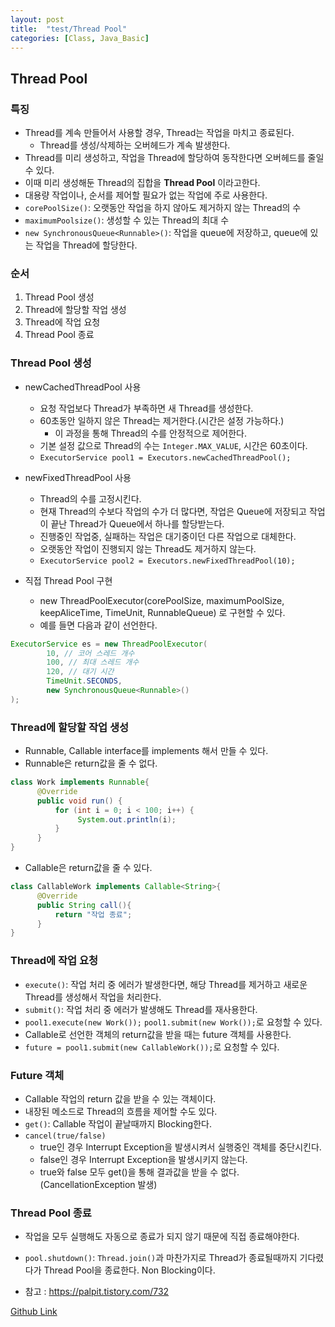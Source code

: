 ```yaml
---
layout: post
title:  "test/Thread Pool"
categories: [Class, Java_Basic]
---
```

## Thread Pool
### 특징
- Thread를 계속 만들어서 사용할 경우, Thread는 작업을 마치고 종료된다.
  - Thread를 생성/삭제하는 오버헤드가 계속 발생한다.
- Thread를 미리 생성하고, 작업을 Thread에 할당하여 동작한다면 오버헤드를 줄일 수 있다.
- 이때 미리 생성해둔 Thread의 집합을 **Thread Pool** 이라고한다.
- 대용량 작업이나, 순서를 제어할 필요가 없는 작업에 주로 사용한다.
- `corePoolSize()`: 오랫동안 작업을 하지 않아도 제거하지 않는 Thread의 수
- `maximumPoolsize()`: 생성할 수 있는 Thread의 최대 수
- `new SynchronousQueue<Runnable>()`: 작업을 queue에 저장하고, queue에 있는 작업을 Thread에 할당한다.


### 순서
1. Thread Pool 생성
2. Thread에 할당할 작업 생성
3. Thread에 작업 요청
4. Thread Pool 종료

### Thread Pool 생성
- newCachedThreadPool 사용
  - 요청 작업보다 Thread가 부족하면 새 Thread를 생성한다.
  - 60초동안 일하지 않은 Thread는 제거한다.(시간은 설정 가능하다.)
    - 이 과정을 통해 Thread의 수를 안정적으로 제어한다.
  - 기본 설정 값으로 Thread의 수는 `Integer.MAX_VALUE`, 시간은 60초이다.
  - `ExecutorService pool1 = Executors.newCachedThreadPool();`

- newFixedThreadPool 사용
  - Thread의 수를 고정시킨다.
  - 현재 Thread의 수보다 작업의 수가 더 많다면, 작업은 Queue에 저장되고 작업이 끝난 Thread가 Queue에서 하나를 할당받는다.
  - 진행중인 작업중, 실패하는 작업은 대기중이던 다른 작업으로 대체한다.
  - 오랫동안 작업이 진행되지 않는 Thread도 제거하지 않는다.
  - `ExecutorService pool2 = Executors.newFixedThreadPool(10);`

- 직접 Thread Pool 구현
  - new ThreadPoolExecutor(corePoolSize, maximumPoolSize, keepAliceTime, TimeUnit, RunnableQueue) 로 구현할 수 있다.
  - 예를 들면 다음과 같이 선언한다.
```java
ExecutorService es = new ThreadPoolExecutor(
     	10, // 코어 스레드 개수
    	100, // 최대 스레드 개수
    	120, // 대기 시간
    	TimeUnit.SECONDS,
    	new SynchronousQueue<Runnable>()
);
```

### Thread에 할당할 작업 생성
- Runnable, Callable interface를 implements 해서 만들 수 있다.
- Runnable은 return값을 줄 수 없다.
```java
class Work implements Runnable{
      @Override
      public void run() {
          for (int i = 0; i < 100; i++) {
               System.out.println(i);
          }
      }
}
```

- Callable은 return값을 줄 수 있다.
```java
class CallableWork implements Callable<String>{
      @Override
      public String call(){
          return "작업 종료";
      }
}
```

### Thread에 작업 요청
- `execute()`: 작업 처리 중 에러가 발생한다면, 해당 Thread를 제거하고 새로운 Thread를 생성해서 작업을 처리한다.
- `submit()`: 작업 처리 중 에러가 발생해도 Thread를 재사용한다.
- `pool1.execute(new Work());` `pool1.submit(new Work());`로 요청할 수 있다.
- Callable로 선언한 객체의 return값을 받을 때는 future 객체를 사용한다.
- `future = pool1.submit(new CallableWork());`로 요청할 수 있다.

### Future 객체
- Callable 작업의 return 값을 받을 수 있는 객체이다.
- 내장된 메소드로 Thread의 흐름을 제어할 수도 있다.
- `get()`: Callable 작업이 끝날때까지 Blocking한다.
- `cancel(true/false)`
  - true인 경우 Interrupt Exception을 발생시켜서 실행중인 객체를 중단시킨다.
  - false인 경우 Interrupt Exception을 발생시키지 않는다.
  - true와 false 모두 get()을 통해 결과값을 받을 수 없다.(CancellationException 발생)

### Thread Pool 종료
- 작업을 모두 실행해도 자동으로 종료가 되지 않기 때문에 직접 종료해야한다.
- `pool.shutdown()`: `Thread.join()`과 마찬가지로 Thread가 종료될때까지 기다렸다가 Thread Pool을 종료한다. Non Blocking이다.

- 참고 : https://palpit.tistory.com/732

[Github Link](https://github.com/chundh/java-til/blob/master/5_JavaAdvanced/src/com/company/day9/ThreadPool/ThreadPool.java)